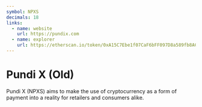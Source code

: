 ```yaml
---
symbol: NPXS
decimals: 18
links:
  - name: website
    url: https://pundix.com
  - name: explorer
    url: https://etherscan.io/token/0xA15C7Ebe1f07CaF6bFF097D8a589fb8AC49Ae5B3
---
```


# Pundi X (Old)

Pundi X (NPXS) aims to make the use of cryptocurrency as a form of payment into a reality for retailers and consumers alike.
